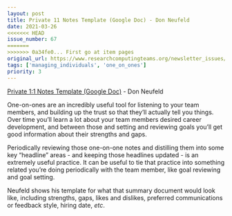 ```yaml
---
layout: post
title: Private 11 Notes Template (Google Doc) - Don Neufeld
date: 2021-03-26
<<<<<<< HEAD
issue_number: 67
=======
>>>>>>> 0a34fe0... First go at item pages
original_url: https://www.researchcomputingteams.org/newsletter_issues/0067
tags: ['managing_individuals', 'one_on_ones']
priority: 3
---
```


<!-- markdownlint-disable MD033 -->
<!-- markdownlint-disable MD041 -->
<!-- markdownlint-disable MD049 -->

[Private 1:1 Notes Template (Google Doc)](https://docs.google.com/document/d/1JWXYnMtuyD4JJBbijiFsVMiZYmaYvGd4qdZ4nIES6tU/mobilebasic) - Don Neufeld

One-on-ones are an incredibly useful tool for listening to your team members, and building up the trust so that they’ll actually tell you things.  Over time you’ll learn a lot about your team members desired career development, and between those and setting and reviewing goals you’ll get good information about their strengths and gaps.

Periodically reviewing those one-on-one notes and distilling them into some key “headline” areas - and keeping those headlines updated - is an extremely useful practice.  It can be useful to tie that practice into something related you’re doing periodically with the team member, like goal reviewing and goal setting.

Neufeld shows his template for what that summary document would look like, including strengths, gaps, likes and dislikes, preferred communications or feedback style, hiring date, *etc*.

